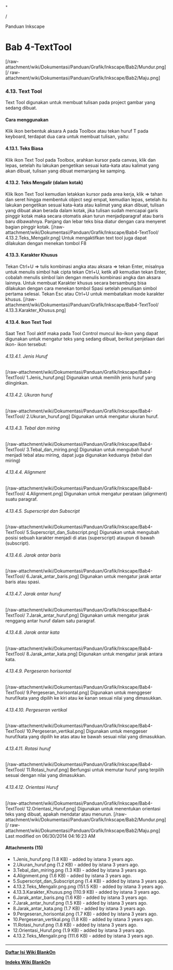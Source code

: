 

    *









  /



Panduan Inkscape
# Bab 4-TextTool
[/raw-attachment/wiki/Dokumentasi/Panduan/Grafik/Inkscape/Bab2/Mundur.png] [/
raw-attachment/wiki/Dokumentasi/Panduan/Grafik/Inkscape/Bab2/Maju.png]
### 4.13. Text Tool
Text Tool digunakan untuk membuat tulisan pada project gambar yang sedang
dibuat.
#### Cara menggunakan
Klik ikon berbentuk aksara A pada Toolbox atau tekan huruf T pada keyboard,
terdapat dua cara untuk membuat tulisan, yaitu:
#### 4.13.1. Teks Biasa
Klik ikon Text Tool pada Toolbox, arahkan kursor pada canvas, klik dan lepas,
setelah itu lakukan pengetikan sesuai kata-kata atau kalimat yang akan dibuat,
tulisan yang dibuat memanjang ke samping.
#### 4.13.2. Teks Mengalir (dalam kotak)
Klik Ikon Text Tool kemudian letakkan kursor pada area kerja, klik => tahan dan
seret hingga membentuk object segi empat, kemudian lepas, setelah itu lakukan
pengetikan sesuai kata-kata atau kalimat yang akan dibuat, tulisan yang dibuat
akan berada dalam kotak, jika tulisan sudah mencapai garis pinggir kotak maka
secara otomatis akan turun menjadiparagraf atau baris baru dibawahnya. Panjang
dan lebar teks bisa diatur dengan cara menyeret bagian pinggir kotak.
[/raw-attachment/wiki/Dokumentasi/Panduan/Grafik/Inkscape/Bab4-TextTool/
4.13.2.Teks_Mengalir.png]
Untuk mengaktifkan text tool juga dapat dilakukan dengan menekan tombol F8
#### 4.13.3. Karakter Khusus
Tekan Ctrl+U => tulis kombinasi angka atau aksara => tekan Enter, misalnya
untuk menulis simbol hak cipta tekan Ctrl+U, ketik a9 kemudian tekan Enter,
cobalah menulis simbol lain dengan menulis kombinasi angka dan aksara lainnya.
Untuk membuat Karakter khusus secara bersambung bisa dilakukan dengan cara
menekan tombol Spasi setelah penulisan simbol pertama selesai. Tekan Esc atau
Ctrl+U untuk membatalkan mode karakter khusus.
[/raw-attachment/wiki/Dokumentasi/Panduan/Grafik/Inkscape/Bab4-TextTool/
4.13.3.Karakter_Khusus.png]
#### 4.13.4. Ikon Text Tool
Saat Text Tool aktif maka pada Tool Control muncul iko-ikon yang dapat
digunakan untuk mengatur teks yang sedang dibuat, berikut penjelaan dari ikon-
ikon tersebut:
###### 4.13.4.1. Jenis Huruf
[/raw-attachment/wiki/Dokumentasi/Panduan/Grafik/Inkscape/Bab4-TextTool/
1.Jenis_huruf.png] Digunakan untuk memilih jenis huruf yang diinginkan.
###### 4.13.4.2. Ukuran huruf
[/raw-attachment/wiki/Dokumentasi/Panduan/Grafik/Inkscape/Bab4-TextTool/
2.Ukuran_huruf.png] Digunakan untuk mengatur ukuran huruf.
###### 4.13.4.3. Tebal dan miring
[/raw-attachment/wiki/Dokumentasi/Panduan/Grafik/Inkscape/Bab4-TextTool/
3.Tebal_dan_miring.png] Digunakan untuk mengubah huruf menjadi tebal atau
miring, dapat juga digunakan keduanya (tebal dan miring)
###### 4.13.4.4. Alignment
[/raw-attachment/wiki/Dokumentasi/Panduan/Grafik/Inkscape/Bab4-TextTool/
4.Alignment.png] Digunakan untuk mengatur perataan (alignment) suatu paragraf.
###### 4.13.4.5. Superscript dan Subscript
[/raw-attachment/wiki/Dokumentasi/Panduan/Grafik/Inkscape/Bab4-TextTool/
5.Superscript_dan_Subscript.png] Digunakan untuk mengubah posisi sebuah
karakter menjadi di atas (superscript) ataupun di bawah (subscript).
###### 4.13.4.6. Jarak antar baris
[/raw-attachment/wiki/Dokumentasi/Panduan/Grafik/Inkscape/Bab4-TextTool/
6.Jarak_antar_baris.png] Digunakan untuk mengatur jarak antar baris atau spasi.
###### 4.13.4.7. Jarak antar huruf
[/raw-attachment/wiki/Dokumentasi/Panduan/Grafik/Inkscape/Bab4-TextTool/
7.Jarak_antar_huruf.png] Digunakan untuk mengatur jarak renggang antar huruf
dalam satu paragraf.
###### 4.13.4.8. Jarak antar kata
[/raw-attachment/wiki/Dokumentasi/Panduan/Grafik/Inkscape/Bab4-TextTool/
8.Jarak_antar_kata.png] Digunakan untuk mengatur jarak antara kata.
###### 4.13.4.9. Pergeseran horisontal
[/raw-attachment/wiki/Dokumentasi/Panduan/Grafik/Inkscape/Bab4-TextTool/
9.Pergeseran_horisontal.png] Digunakan untuk menggeser huruf/kata yang dipilih
ke kiri atau ke kanan sesuai nilai yang dimasukkan.
###### 4.13.4.10. Pergeseran vertikal
[/raw-attachment/wiki/Dokumentasi/Panduan/Grafik/Inkscape/Bab4-TextTool/
10.Pergeseran_vertikal.png] Digunakan untuk menggeser huruf/kata yang dipilih
ke atas atau ke bawah sesuai nilai yang dimasukkan.
###### 4.13.4.11. Rotasi huruf
[/raw-attachment/wiki/Dokumentasi/Panduan/Grafik/Inkscape/Bab4-TextTool/
11.Rotasi_huruf.png] Berfungsi untuk memutar huruf yang terpilih sesuai dengan
nilai yang dimasukkan.
###### 4.13.4.12. Orientasi Huruf
[/raw-attachment/wiki/Dokumentasi/Panduan/Grafik/Inkscape/Bab4-TextTool/
12.Orientasi_Huruf.png] Digunakan untuk menentukan orientasi teks yang dibuat,
apakah mendatar atau menurun.
[/raw-attachment/wiki/Dokumentasi/Panduan/Grafik/Inkscape/Bab2/Mundur.png] [/
raw-attachment/wiki/Dokumentasi/Panduan/Grafik/Inkscape/Bab2/Maju.png]
Last modified on 06/30/2014 04:16:23 AM
#### Attachments (15)
  * 1.Jenis_huruf.png​ (1.8 KB) - added by istana 3 years ago.
  * 2.Ukuran_huruf.png​ (1.2 KB) - added by istana 3 years ago.
  * 3.Tebal_dan_miring.png​ (1.3 KB) - added by istana 3 years ago.
  * 4.Alignment.png​ (1.6 KB) - added by istana 3 years ago.
  * 5.Superscript_dan_Subscript.png​ (1.4 KB) - added by istana 3 years ago.
  * 4.13.2.Teks_Mengalir.png.png​ (151.5 KB) - added by istana 3 years ago.
  * 4.13.3.Karakter_Khusus.png​ (110.9 KB) - added by istana 3 years ago.
  * 6.Jarak_antar_baris.png​ (1.6 KB) - added by istana 3 years ago.
  * 7.Jarak_antar_huruf.png​ (1.5 KB) - added by istana 3 years ago.
  * 8.Jarak_antar_kata.png​ (1.7 KB) - added by istana 3 years ago.
  * 9.Pergeseran_horisontal.png​ (1.7 KB) - added by istana 3 years ago.
  * 10.Pergeseran_vertikal.png​ (1.8 KB) - added by istana 3 years ago.
  * 11.Rotasi_huruf.png​ (1.8 KB) - added by istana 3 years ago.
  * 12.Orientasi_Huruf.png​ (1.9 KB) - added by istana 3 years ago.
  * 4.13.2.Teks_Mengalir.png​ (111.6 KB) - added by istana 3 years ago.
#### 
    
 
 
 
 
 
---
[**Daftar Isi Wiki BlankOn**](/DaftarIsi/README.md)
 
[**Indeks Wiki BlankOn**](/Indeks.md)
